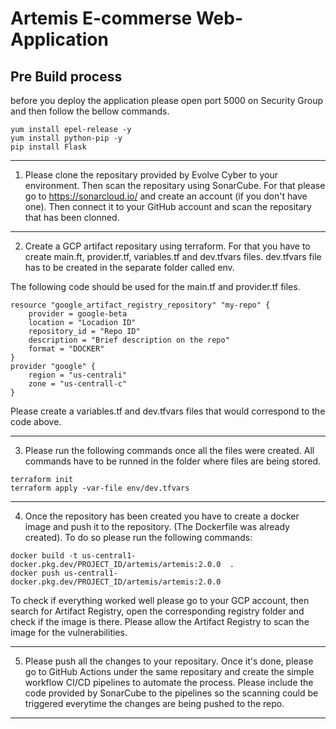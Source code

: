 # Artemis E-commerse Web-Application

## Pre Build process
before you  deploy the application please open port 5000 on Security Group and then follow the bellow commands.

```
yum install epel-release -y
yum install python-pip -y
pip install Flask
```
--- 
1. Please clone the repositary provided by Evolve Cyber to your environment.
Then scan the repositary using SonarCube. For that please go to https://sonarcloud.io/ and create an account (if you don't have one). Then connect it to your GitHub account and scan the repositary that has been clonned.

---
2. Create a GCP artifact repositary using terraform. For that you have to create main.ft, provider.tf, variables.tf and dev.tfvars files. dev.tfvars file has to be created in the separate folder called env.

The following code should be used for the main.tf and provider.tf files.

```
resource "google_artifact_registry_repository" "my-repo" {
    provider = google-beta
    location = "Locadion ID"
    repository_id = "Repo ID"
    description = "Brief description on the repo"
    format = "DOCKER"
}
provider "google" {
    region = "us-centrali"
    zone = "us-centrall-c"
}
```
 Please create a variables.tf and dev.tfvars files that would correspond to the code above.

---
3. Please run the following commands once all the files were created. All commands have to be runned in the folder where files are being stored.
```
terraform init
terraform apply -var-file env/dev.tfvars
```
---
 4. Once the repository has been created you have to create a docker image and push it to the repository. (The Dockerfile was already created).
 To do so please run the following commands:​

```
docker build -t us-central1-docker.pkg.dev/PROJECT_ID/artemis/artemis:2.0.0  .
docker push us-central1-docker.pkg.dev/PROJECT_ID/artemis/artemis:2.0.0 
```

 To check if everything worked well please go to your GCP account, then search for Artifact Registry, open the corresponding registry folder and check if the image is there. Please allow the Artifact Registry to scan the image for the vulnerabilities. 

---
5. Please push all the changes to your repositary.
Once it's done, please go to GitHub Actions under the same repositary and create the simple workflow CI/CD pipelines to automate the process.
Please include the code provided by SonarCube to the pipelines so the scanning could be triggered everytime the changes are being pushed to the repo.
---



